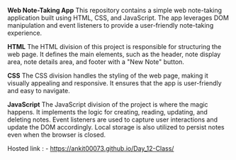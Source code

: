 **Web Note-Taking App**
This repository contains a simple web note-taking application built using HTML, CSS, and JavaScript. The app leverages DOM manipulation and event listeners to provide a user-friendly note-taking experience.

**HTML**
The HTML division of this project is responsible for structuring the web page. It defines the main elements, such as the header, note display area, note details area, and footer with a "New Note" button.

**CSS**
The CSS division handles the styling of the web page, making it visually appealing and responsive. It ensures that the app is user-friendly and easy to navigate.

**JavaScript**
The JavaScript division of the project is where the magic happens. It implements the logic for creating, reading, updating, and deleting notes. Event listeners are used to capture user interactions and update the DOM accordingly. Local storage is also utilized to persist notes even when the browser is closed.

Hosted link : - https://ankit00073.github.io/Day_12-Class/
